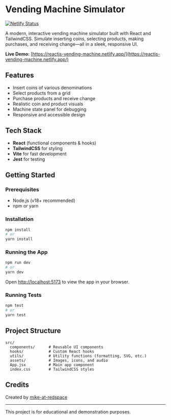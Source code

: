 # Vending Machine Simulator

[![Netlify Status](https://api.netlify.com/api/v1/badges/ca65445c-21f3-40b6-b809-944b04e862cf/deploy-status)](https://reactjs-vending-machine.netlify.app/)

A modern, interactive vending machine simulator built with React and TailwindCSS. Simulate inserting coins, selecting products, making purchases, and receiving change—all in a sleek, responsive UI.

**Live Demo:** [https://reactjs-vending-machine.netlify.app/](https://reactjs-vending-machine.netlify.app/)

## Features

- Insert coins of various denominations
- Select products from a grid
- Purchase products and receive change
- Realistic coin and product visuals
- Machine state panel for debugging
- Responsive and accessible design

## Tech Stack

- **React** (functional components & hooks)
- **TailwindCSS** for styling
- **Vite** for fast development
- **Jest** for testing

## Getting Started

### Prerequisites

- Node.js (v18+ recommended)
- npm or yarn

### Installation

```bash
npm install
# or
yarn install
```

### Running the App

```bash
npm run dev
# or
yarn dev
```

Open [http://localhost:5173](http://localhost:5173) to view the app in your browser.

### Running Tests

```bash
npm test
# or
yarn test
```

## Project Structure

```
src/
  components/      # Reusable UI components
  hooks/           # Custom React hooks
  utils/           # Utility functions (formatting, SVG, etc.)
  assets/          # Images, icons, and audio
  App.jsx          # Main app component
  index.css        # TailwindCSS styles
```

## Credits

Created by [mike-at-redspace](https://github.com/mike-at-redspace)

---

This project is for educational and demonstration purposes.

